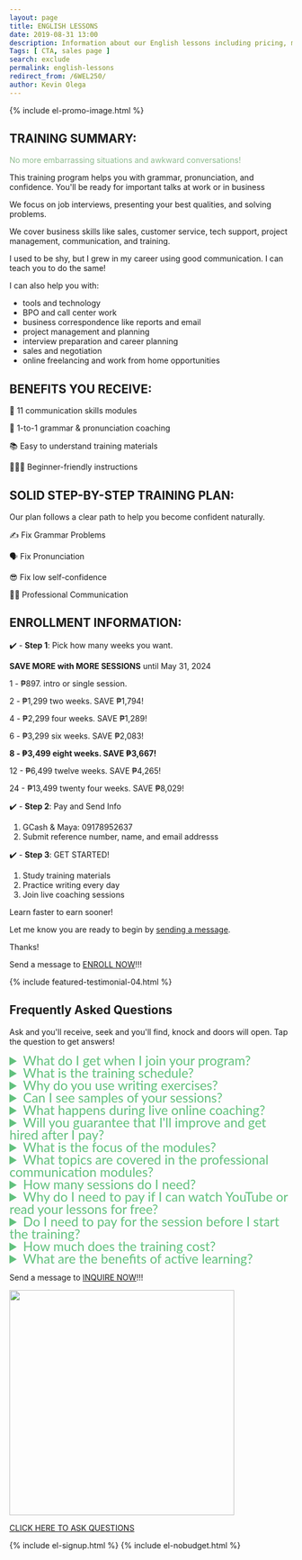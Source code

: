 ```yaml
--- 
layout: page 
title: ENGLISH LESSONS
date: 2019-08-31 13:00
description: Information about our English lessons including pricing, modules, and how to enroll.
Tags: [ CTA, sales page ]
search: exclude
permalink: english-lessons
redirect_from: /6WEL250/ 
author: Kevin Olega 
--- 
```

{% include el-promo-image.html %}

<h2>TRAINING SUMMARY:</h2>
<p style="color: darkseagreen;">No more embarrassing situations and awkward conversations!</p>
<p>This training program helps you with grammar, pronunciation, and confidence. You'll be ready for important talks at work or in business</p>
<p>We focus on job interviews, presenting your best qualities, and solving problems.</p>
<p>We cover business skills like sales, customer service, tech support, project management, communication, and training.</p>
<p>I used to be shy, but I grew in my career using good communication. I can teach you to do the same!</p>
<p>I can also help you with:</p>
<ul>
<li>tools and technology</li>
<li>BPO and call center work</li>
<li>business correspondence like reports and email</li>
<li>project management and planning</li>
<li>interview preparation and career planning</li>
<li>sales and negotiation</li>
<li>online freelancing and work from home opportunities</li>
</ul>

<h2>BENEFITS YOU RECEIVE:</h2>
<p>📖 11 communication skills modules</p>
<p>📱 1-to-1 grammar & pronunciation coaching</p>
<p>📚 Easy to understand training materials</p>
<p>💁🏻‍♂️ Beginner-friendly instructions</p>

<h2>SOLID STEP-BY-STEP TRAINING PLAN:</h2>
<p>Our plan follows a clear path to help you become confident naturally.</p>
<p>✍️ Fix Grammar Problems</p>
<p>🗣️ Fix Pronunciation</p>
<p>😎 Fix low self-confidence</p>
<p>👨‍💼 Professional Communication</p>

<h2>ENROLLMENT INFORMATION:</h2>

<p>✔️ - <strong>Step 1</strong>: Pick how many weeks you want.</p>

<p><strong>SAVE MORE with MORE SESSIONS</strong> until May 31, 2024</p>
<p>1️ - ₱897. intro or single session.</p>
<p>2️ - ₱1,299 two weeks. SAVE ₱1,794!</p>
<p>4️ - ₱2,299 four weeks. SAVE ₱1,289!</p>
<p>6️ - ₱3,299 six weeks. SAVE ₱2,083!</p>
<p><strong>8️ - ₱3,499 eight weeks. SAVE ₱3,667!</strong></p>
<p>12 - ₱6,499 twelve weeks. SAVE ₱4,265!</p>
<p>24 - ₱13,499 twenty four weeks. SAVE ₱8,029!</p>

<p>✔️ - <strong>Step 2</strong>: Pay and Send Info</p>
<ol>
	<li>GCash & Maya: 09178952637</li>
	<li>Submit reference number, name, and email addresss</li>
</ol>
<p>✔️ - <strong>Step 3</strong>: GET STARTED!</p>
<ol>
	<li>Study training materials</li>
	<li>Practice writing every day</li>
	<li>Join live coaching sessions</li>
</ol>
<p>Learn faster to earn sooner!</p>
<p>Let me know you are ready to begin by <a href="https://www.facebook.com/callcentertrainingtips">sending a message</a>.</p>
<p>Thanks!</p>
<p>Send a message to <a href="https://www.facebook.com/callcentertrainingtips">ENROLL NOW</a>!!!</p>


{% include featured-testimonial-04.html %}

<h2>Frequently Asked Questions</h2>
<p>Ask and you'll receive, seek and you'll find, knock and doors will open. Tap the question to get answers!</p>
<details>
<summary style="color:#61c17d; font-family:Lato; font-size:23px; line-height:22px;">What do I get when I join your program?</summary>
<p style="color:black;">When you join our program, you'll get training materials, writing exercises, video guides, and live coaching sessions.</p>
<p style="color:black;">We'll work on your communication skills, fix your grammar and pronunciation, and help you become more confident by the end of the program.</p>
</details>

<details>
<summary style="color:#61c17d; font-family:Lato; font-size:23px; line-height:22px;">What is the training schedule?</summary>
<p style="color:black;">You can do the writing exercises anytime you want. We suggest studying for 30 minutes to an hour daily if you can. But you can work on your modules when you're free.</p>
<p style="color:black;">Right now, we only have weekend coaching sessions.</p>
<p style="color:black;">Saturday Schedule:</p>
<ul>
	<li>4 pm to 5 pm</li>
	<li>5 pm to 6 pm</li>
	<li>6 pm to 7 pm</li>
	<li>7 pm to 8 pm</li>
	<li>8 pm to 9 pm</li>
	<li>9 pm to 10 pm</li>
	<li>10 pm to 11 pm</li>
</ul>
<p style="color:black;">Sunday Schedule:</p>
<ul>
	<li>4 pm to 5 pm</li>
	<li>5 pm to 6 pm</li>
	<li>6 pm to 7 pm</li>
	<li>7 pm to 8 pm</li>
	<li>8 pm to 9 pm</li>
	<li>9 pm to 10 pm</li>
	<li>10 pm to 11 pm</li>
</ul>
<p style="color:black;">We understand you might have a different schedule. We're working on more options for students. If you have questions or want a different time, <a href="https://facebook.com/callcentertrainingtips">send us a message</a>.</p>
</details>

<details>
<summary style="color:#61c17d; font-family:Lato; font-size:23px; line-height:22px;">Why do you use writing exercises?</summary>
<p style="color:black;">We use writing exercises because they help improve your grammar at your own pace.</p>
<p style="color:black;">It's easier to spot and fix grammar mistakes in writing.</p>
<p style="color:black;">We'll look at your writing, one sentence at a time. You'll read each sentence out loud, and we'll fix your grammar and pronunciation.</p>
<p style="color:black;">I'll teach you ways to make your sentences better and sound more professional.</p>
<p style="color:black;">We suggest setting aside 30-45 minutes each day for writing.</p>
</details>

<details>
<summary style="color:#61c17d; font-family:Lato; font-size:23px; line-height:22px;">Can I see samples of your sessions?</summary>
<p style="color:black;">Sure! Here's a <a href="https://callcentertrainingtips.com/video">link to sample sessions in video format</a>.</p>
</details>

<details>
<summary style="color:#61c17d; font-family:Lato; font-size:23px; line-height:22px;">What happens during live online coaching?</summary>
<p style="color:black;">During live online coaching, we'll discuss your answers after you submit your first set of writing exercises.</p>
<p style="color:black;">I will help correct your grammar and pronunciation during the session.</p>
<p style="color:black;">I will also answer your questions and assign personalized practice activities to help you improve your weak areas at the end of each coaching session.</p>
<p style="color:black;">Please make yourself available for 20 minutes to an hour once a week for coaching.</p>
</details>

<details>
<summary style="color:#61c17d; font-family:Lato; font-size:23px; line-height:22px;">Will you guarantee that I'll improve and get hired after I pay?</summary>
<p style="color:black;">Improvement and success depend on the student's active participation.</p>
<p style="color:black;">Your lessons involve more than just paying, reading, and watching videos after you enroll.</p>
<p style="color:black;">To sharpen your communication skills, you must participate in the writing exercises and phone coaching.</p>
<p style="color:black;">It's essential to read and follow all the instructions carefully.</p>
<p style="color:black;">For maximum results, I recommend giving your best effort to complete all the written exercises and being punctual for phone coaching sessions.</p>
</details>

<details>
<summary style="color:#61c17d; font-family:Lato; font-size:23px; line-height:22px;">What is the focus of the modules?</summary>
<p style="color:black;">LEVEL 1: Basic Grammar</p>
<p style="color:black;">LEVEL 2: Intermediate Grammar</p>
<p style="color:black;">LEVEL 3: Basic Pronunciation</p>
<p style="color:black;">LEVEL 4: Intermediate Pronunciation</p>
<p style="color:black;">LEVEL 5: Communicating with Confidence 1 Grammar</p>
<p style="color:black;">LEVEL 6: Communicating with Confidence 2 Grammar</p>
<p style="color:black;">LEVEL 7: Professional Communication 1</p>
<p style="color:black;">LEVEL 8: Professional Communication 2</p>
<p style="color:black;">LEVEL 9: Professional Communication 3</p>
<p style="color:black;">LEVEL 10: Professional Communication 4</p>
<p style="color:black;">LEVEL 11: Professional Communication 5</p>
<p style="color:black;">LEVEL 12: Professional Communication 6</p>
<p style="color:black;"><strong>Communicating with Confidence</strong>: Lessons on how to speak and write confidently. Gain confidence during interviews, client meetings, customer service, sales, email, and even casual conversations.</p>
<p style="color:black;"><strong>Professional Communication</strong>: Tailored for roles with strict requirements. Ideal for professionals and business owners seeking to enhance their communication skills. These modules can help professionals enhance their communication skills in various aspects of their work, enabling them to succeed and excel in their careers.
</p>
</details>

<details>
<summary style="color:#61c17d; font-family:Lato; font-size:23px; line-height:22px;">What topics are covered in the professional communication modules?</summary>
<p style="color:black;">You can choose individual professional communication modules.</p>
<p style="color:black;">Alternatively, we can tailor the selection and sequence of modules to align with your specific needs, industry, and professional goals.</p>

<p style="color:black;">The ideal sequence of learning these modules for professional communication may vary depending on individual needs and preferences. However, here is a suggested sequence that generally builds upon foundational skills and progresses towards more advanced topics:</p>

<ol>
  <li style="color:black;">
    <strong>Business Etiquette and Professionalism:</strong> Understand the importance of professional behavior, etiquette, and workplace norms to enhance your interactions and build positive relationships. This module sets the foundation for effective professional communication by establishing proper workplace behavior and etiquette. It provides a solid starting point for developing professional relationships and interactions.
  </li>
  <li style="color:black;">
    <strong>Effective Business Writing:</strong> Learn how to write clear, concise, and professional emails, reports, and other business documents. Building upon the foundation of professionalism, focusing on written communication skills can be beneficial. Learning how to write clear, concise, and professional business documents will enhance your overall communication effectiveness.
  </li>
  <li style="color:black;">
    <strong>Effective Presentation Skills:</strong> Develop the skills needed to deliver engaging and impactful presentations, whether to clients, colleagues, or stakeholders. Once you have a strong grasp of written communication, you can move on to developing your oral communication skills. Presentation skills are crucial for delivering impactful and engaging presentations to various audiences.
  </li>
  <li style="color:black;">
    <strong>Effective Team Communication:</strong> Discover strategies for effective collaboration and communication within teams, including active listening, giving and receiving feedback, and conflict resolution. Collaborative communication is essential in professional settings. Learning how to effectively communicate within teams, including active listening, feedback, and conflict resolution, will contribute to successful teamwork and productivity.
  </li>
  <li style="color:black;">
    <strong>Client Relationship Management:</strong> Learn techniques for building and maintaining strong relationships with clients, understanding their needs, and providing exceptional customer service. As you gain confidence in your communication skills, focusing on building and managing client relationships becomes important. This module will provide insights into understanding client needs, delivering exceptional customer service, and maintaining long-term partnerships.
  </li>
  <li style="color:black;">
    <strong>Effective Negotiation and Influencing Skills:</strong> Develop the ability to negotiate effectively, influence others, and reach mutually beneficial outcomes in business situations. Mastering negotiation and influencing skills will enable you to navigate complex business situations, make persuasive arguments, and achieve mutually beneficial outcomes.
  </li>
  <li style="color:black;">
    <strong>Cross-Cultural Communication:</strong> In today's globalized world, understanding and effectively communicating with individuals from diverse cultural backgrounds is essential. This module focuses on developing cultural sensitivity, adapting communication styles, and promoting inclusivity.
  </li>
  <li style="color:black;">
    <strong>Conflict Resolution and Difficult Conversations:</strong> Handling conflicts and difficult conversations professionally is crucial for maintaining positive relationships and fostering a healthy work environment. This module provides strategies for managing conflicts, addressing challenging situations, and promoting constructive dialogue.
  </li>
  <li style="color:black;">
    <strong>Leadership Communication:</strong> Effective communication is a key attribute of successful leaders. This module delves into leadership communication styles, strategies for inspiring and motivating teams, and communicating with authority and influence.
  </li>
  <li style="color:black;">
    <strong>Business Networking and Relationship Building:</strong> Building a strong professional network is valuable for career growth. This module offers guidance on networking strategies, creating meaningful connections, and leveraging relationships to achieve professional goals.
  </li>
  <li style="color:black;">
    <strong> Business Networking and Relationship Building:</strong> Building a strong professional network is valuable for career growth. This module offers guidance on networking strategies, creating meaningful connections, and leveraging relationships to achieve professional goals.
  </li>
  <li style="color:black;">
    <strong>Emotional Intelligence in Communication:</strong> Emotional intelligence plays a significant role in communication effectiveness. This module focuses on developing self-awareness, empathy, and emotional control to enhance interpersonal relationships and communication outcomes.
  </li>
  <li style="color:black;">
    <strong>Business Storytelling:</strong> Storytelling is a powerful communication tool that captures attention and conveys messages effectively. This module explores techniques for crafting and delivering compelling business stories to engage and inspire audiences.
  </li>
  <li style="color:black;">
    <strong>Media and Public Relations:</strong> Understanding how to interact with the media and manage public relations is essential for organizations. This module covers media communication, press releases, crisis communication, and reputation management.
  </li>
  <li style="color:black;">
    <strong>Effective Virtual Communication:</strong> With the rise of remote work and virtual teams, mastering communication in virtual settings is vital. This module provides strategies for engaging and collaborating effectively in virtual meetings, presentations, and written communication.
  </li>
  <li style="color:black;">
    <strong>Business Negotiation Strategies:</strong> Negotiation skills are valuable in various business scenarios. This module focuses on developing negotiation strategies, understanding interests and positions, and achieving mutually beneficial outcomes.
  </li>
  <li style="color:black;">
    <strong>Business Ethics and Responsible Communication:</strong> Ethical considerations in communication are crucial for maintaining integrity and trust. This module explores ethical decision-making, responsible communication practices, and corporate social responsibility.
  </li>
</ol>

<p style="color:black;">This sequence gradually builds upon foundational skills and progresses towards more advanced and specialized areas of professional communication. Starting with business etiquette and professionalism sets the tone for professional behavior. Moving on to business writing and presentation skills enhances written and oral communication abilities. Effective team communication and client relationship management focus on collaboration and customer service. Negotiation skills and cross-cultural communication broaden the scope of communication strategies. Conflict resolution, leadership communication, and networking skills address specific challenges in the professional context. Emotional intelligence, business storytelling, media and public relations, and virtual communication cater to the evolving needs of the modern workplace. Finally, business negotiation strategies and ethics complete the sequence by emphasizing negotiation skills and ethical considerations in communication.</p>

<p style="color:black;">Remember, this suggested sequence is flexible, and you can adapt it to your specific goals and priorities. It's essential to continuously practice and reinforce the skills learned in each module as you progress through the sequence.</p>
<p style="color:black;">You can choose individual professional communication modules, or we can tailor the selection and sequence of modules to align with your specific needs, industry, and professional goals. This customization ensures that you focus on the areas most relevant to your career development.</p>

<p style="color:black;">By following this suggested sequence or customizing it to your preferences, you can systematically enhance your professional communication skills and become a more effective and confident communicator in various business contexts. Remember to practice and apply what you learn in real-world situations to solidify your skills and maximize their impact.</p>
</details>


<details>
<summary style="color:#61c17d; font-family:Lato; font-size:23px; line-height:22px;">How many sessions do I need?</summary>
<p style="color:black;">The number of sessions you need depends on your current skill level, your target skill level, and the time and resources you can dedicate to working on your communication skills.</p>
<p style="color:black;">If you only have grammar and pronunciation issues, we can cover most problems in 4 sessions.</p>
<p style="color:black;">If you need additional help with confidence and professional situations, I’d recommend 6-8 weeks.</p>
</details>

<details>
<summary style="color:#61c17d; font-family:Lato; font-size:23px; line-height:22px;">Why do I need to pay if I can watch YouTube or read your lessons for free?</summary>
<p style="color:black;">While free resources like YouTube and online lessons can be helpful, paying for training offers personalized feedback and guidance.</p>
<p style="color:black;">Communication is complex, and learning it on your own can be challenging. Different situations require different levels of English skills.</p>
<p style="color:black;">For example, call center work in business-to-customer (B2C) and business-to-business (B2B) settings requires different skill levels, as does online freelancing.</p>
<p style="color:black;">Improving your communication skills can lead to better job opportunities and higher pay. It can also help you avoid misunderstandings and lost opportunities in both business and personal relationships.</p>
<p style="color:black;">Training is not a magic ticket that automatically grants you new skills or guarantees a job. Instead, it's a service that provides valuable lessons, guidance, feedback, and correction to help you grow and improve your communication abilities.</p>
</details>

<details>
<summary style="color:#61c17d; font-family:Lato; font-size:23px; line-height:22px;">Do I need to pay for the session before I start the training?</summary>
<p style="color:black;">Yes, you need to pay for the session before you can begin the training. This ensures you have access to all the resources, feedback, and guidance offered in the program.</p>
</details>

<details>
<summary style="color:#61c17d; font-family:Lato; font-size:23px; line-height:22px;">How much does the training cost?</summary>
<p style="color:black;">The cost of training starts at ₱897 for a single session. We offer discounts for multiple sessions, allowing you to save more when you commit to more weeks of training.</p>
</details>


<details>
<summary style="color:#61c17d; font-family:Lato; font-size:23px; line-height:22px;">What are the benefits of active learning?</summary>
<p style="color:black;">👨🏻‍🎓👩🏻‍🎓 Active learning helps you develop professional and confident communication skills for conversations, interviews, client meetings, customer service, sales, and email. It encourages you to participate, engage, and apply the lessons, which leads to better understanding, retention, and application of the skills you learn.</p>
</details>

<p>Send a message to <a href="https://www.facebook.com/callcentertrainingtips">INQUIRE NOW</a>!!!</p>

<p><img src="{{ site.url }}/assets/img/2020-07-01-three-hundred.png" width="400"></p>
<p><a href="https://www.facebook.com/callcentertrainingtips/">CLICK HERE TO ASK QUESTIONS</a></p>

{% include el-signup.html %}
{% include el-nobudget.html %}
